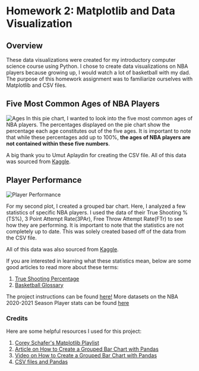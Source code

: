 # Homework 2: Matplotlib and Data Visualization

## Overview
These data visualizations were created for my introductory computer science course using Python. I chose to create data visualizations on NBA players because growing up, I would watch a lot of basketball with my dad. The purpose of this homework assignment was to familiarize ourselves with Matplotlib and CSV files. 

## Five Most Common Ages of NBA Players
![Ages](https://github.com/sophiahuangg/Nba-Data/blob/main/ages.png)
In this pie chart, I wanted to look into the five most common ages of NBA players. The percentages displayed on the pie chart show the percentage each age constitutes out of the five ages. It is important to note that while these percentages add up to 100%, **the ages of NBA players are not contained within these five numbers**.


A big thank you to Umut Aplaydin for creating the CSV file. All of this data was sourced from [Kaggle](https://www.kaggle.com/umutalpaydn/nba-20202021-season-player-stats).

## Player Performance
![Player Performance](https://github.com/sophiahuangg/Nba-Data/blob/main/player_stats.png)

For my second plot, I created a grouped bar chart. Here, I analyzed a few statistics of specific NBA players. I used the data of their True Shooting %(TS%), 3 Point Attempt Rate(3PAr), Free Throw Attempt Rate(FTr) to see how they are performing. It is important to note that the statistics are not completely up to date. This was solely created based off of the data from the CSV file.

All of this data was also sourced from [Kaggle](https://www.kaggle.com/umutalpaydn/nba-20202021-season-player-stats).

If you are interested in learning what these statistics mean, below are some good articles to read more about these terms:
1. [True Shooting Percentage](https://sites.northwestern.edu/nusportsanalytics/2020/01/09/what-matters-more-for-true-shooting-percentage-free-throw-attempt-rate-or-free-throw-percentage/)
2. [Basketball Glossary](https://www.basketball-reference.com/about/glossary.html)

The project instructions can be found [here!](https://github.com/mikeizbicki/cmc-csci040/tree/2021fall/hw_02)
More datasets on the NBA 2020-2021 Season Player stats can be found [here](https://www.kaggle.com/umutalpaydn/nba-20202021-season-player-stats)

### Credits
Here are some helpful resources I used for this project:
1. [Corey Schafer's Matplotlib Playlist](https://www.youtube.com/c/Coreyms/playlists)
2. [Article on How to Create a Grouped Bar Chart with Pandas](https://medium.com/analytics-vidhya/create-a-grouped-bar-chart-with-matplotlib-and-pandas-9b021c97e0a)
3. [Video on How to Create a Grouped Bar Chart with Pandas](https://www.youtube.com/watch?v=1h0LvhDg9NA)
4. [CSV files and Pandas](https://realpython.com/python-csv/)


